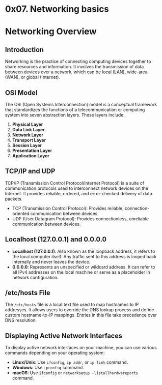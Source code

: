 # 0x07. Networking basics
# Networking Overview

## Introduction
Networking is the practice of connecting computing devices together to share resources and information. It involves the transmission of data between devices over a network, which can be local (LAN), wide-area (WAN), or global (Internet).

## OSI Model
The OSI (Open Systems Interconnection) model is a conceptual framework that standardizes the functions of a telecommunication or computing system into seven abstraction layers. These layers include:
1. **Physical Layer**
2. **Data Link Layer**
3. **Network Layer**
4. **Transport Layer**
5. **Session Layer**
6. **Presentation Layer**
7. **Application Layer**

## TCP/IP and UDP
TCP/IP (Transmission Control Protocol/Internet Protocol) is a suite of communication protocols used to interconnect network devices on the Internet. It provides reliable, ordered, and error-checked delivery of data packets.
- TCP (Transmission Control Protocol): Provides reliable, connection-oriented communication between devices.
- UDP (User Datagram Protocol): Provides connectionless, unreliable communication between devices.

## Localhost (127.0.0.1) and 0.0.0.0
- **Localhost (127.0.0.1)**: Also known as the loopback address, it refers to the local computer itself. Any traffic sent to this address is looped back internally and never leaves the device.
- **0.0.0.0**: Represents an unspecified or wildcard address. It can refer to all IPv4 addresses on the local machine or serve as a placeholder in network configuration.

## /etc/hosts File
The `/etc/hosts` file is a local text file used to map hostnames to IP addresses. It allows users to override the DNS lookup process and define custom hostname-to-IP mappings. Entries in this file take precedence over DNS resolution.

## Displaying Active Network Interfaces
To display active network interfaces on your machine, you can use various commands depending on your operating system:
- **Linux/Unix**: Use `ifconfig`, `ip addr`, or `ip link` command.
- **Windows**: Use `ipconfig` command.
- **macOS**: Use `ifconfig` or `networksetup -listallhardwareports` command.

